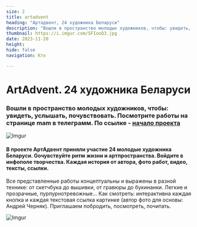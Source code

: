 ```yaml
---
size: 2
title: artadvent
heading: "Артадвент, 24 художника Беларуси"
description: "Вошли в пространство молодых художников, чтобы: увидеть, услышать, почувствовать. Интерактивная карта, как скрининг творчества и мыслей. Приглашаем побродить по лабиринту."
thumbnail: https://i.imgur.com/SFIooQ3.jpg
date: 2023-11-20
height: 
hide: false
navigation: Кто

---
```

# **ArtAdvent. 24 художника Беларуси**

### Вошли в пространство молодых художников, чтобы: увидеть, услышать, почувствовать. Посмотрите работы на странице mam в телеграмм. По ссылке - [начало проекта](https://t.me/mamgrodno/2027)  

![Imgur](https://i.imgur.com/Izk7GzU.jpg)

#### В проекте АртАдвент приняли участие 24 молодые художника Беларуси.  Gочувствуйте  ритм жизни и артпространства. Войдите в инфополе творчества.  Каждая история от автора,  фото работ, видео, тексты, ссылки. 

Все представленные работы концептуальны и выражены в разной технике: от скетчбука до вышивки, от гравюры до букинанки.  Легкие и прозрачные, пурпурнотревожные...  Как смотреть: интерактивна каждая кнопка и каждая текстовая ссылка картинке (автор фото для основы: Андрей Черняк). Приглашаем побродить, посмотреть, почитать. 

![Imgur](https://i.imgur.com/SFIooQ3.jpg)
